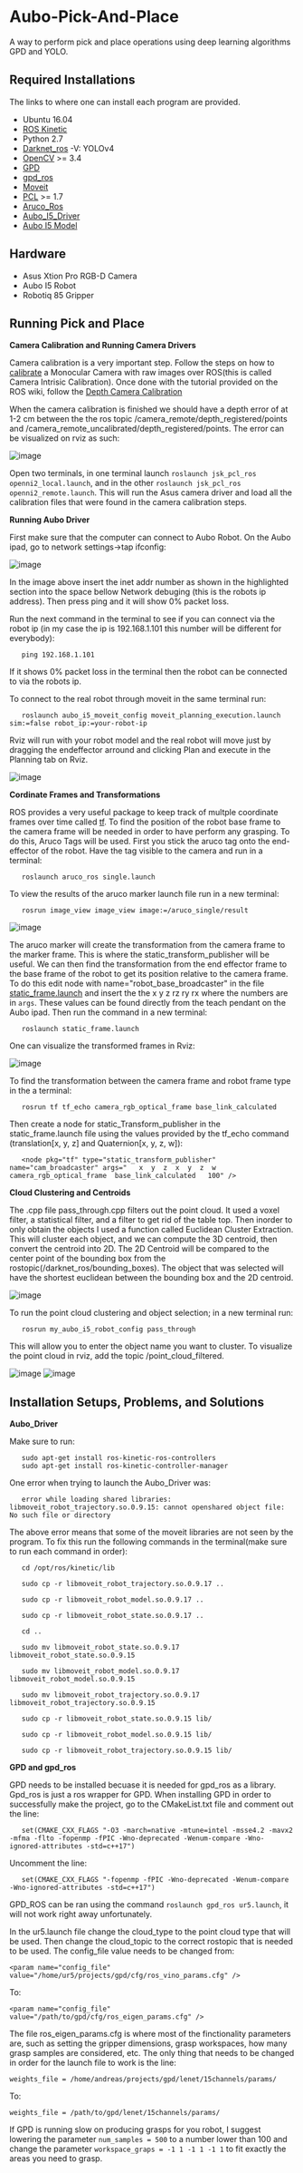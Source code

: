 # Aubo-Pick-And-Place

A way to perform pick and place operations using deep learning algorithms GPD and YOLO. 


## Required Installations

The links to where one can install each program are provided.

- Ubuntu 16.04
- [ROS Kinetic](http://wiki.ros.org/kinetic/Installation/Ubuntu)
- Python 2.7
- [Darknet_ros](https://github.com/leggedrobotics/darknet_ros) -V: YOLOv4
- [OpenCV](https://www.pyimagesearch.com/2016/10/24/ubuntu-16-04-how-to-install-opencv/) >= 3.4
- [GPD](https://github.com/atenpas/gpd)
- [gpd_ros](https://github.com/atenpas/gpd_ros)
- [Moveit](https://moveit.ros.org/install/)
- [PCL](https://www.programmersought.com/article/52981999118/) >= 1.7
- [Aruco_Ros](https://github.com/pal-robotics/aruco_ros)
- [Aubo_I5_Driver](https://github.com/AuboRobot/aubo_robot)
- [Aubo I5 Model](https://github.com/hai-h-nguyen/aubo-i5-full)
## Hardware
- Asus Xtion Pro RGB-D Camera
- Aubo I5 Robot
- Robotiq 85 Gripper

## Running Pick and Place
**Camera Calibration and Running Camera Drivers**

Camera calibration is a very important step. Follow the steps on how to [calibrate](http://wiki.ros.org/camera_calibration/Tutorials/MonocularCalibration) a Monocular Camera with raw images over ROS(this is called Camera Intrisic Calibration). Once done with the tutorial provided on the ROS wiki, follow the [Depth Camera Calibration](https://jsk-docs.readthedocs.io/projects/jsk_recognition/en/latest/jsk_pcl_ros/calibration.html)

When the camera calibration is finished we should have a depth error of at 1-2 cm between the the ros topic /camera_remote/depth_registered/points and /camera_remote_uncalibrated/depth_registered/points. The error can be visualized on rviz as such:

![image](https://user-images.githubusercontent.com/78880630/125126576-297f3300-e0b0-11eb-8721-7775b3713bad.png)

Open two terminals, in one terminal launch `roslaunch jsk_pcl_ros openni2_local.launch`, and in the other `roslaunch jsk_pcl_ros openni2_remote.launch`. This will run the Asus camera driver and load all the calibration files that were found in the camera calibration steps.

**Running Aubo Driver**

First make sure that the computer can connect to Aubo Robot. On the Aubo ipad, go to network settings->tap ifconfig:

![image](https://user-images.githubusercontent.com/78880630/125127557-8c24fe80-e0b1-11eb-884d-46a92c90292d.png)

In the image above insert the inet addr number as shown in the highlighted section into the space bellow Network debuging (this is the robots ip address). Then press ping and it will show 0% packet loss. 

Run the next command in the terminal to see if you can connect via the robot ip (in my case the ip is 192.168.1.101 this number will be different for everybody):

```
   ping 192.168.1.101
```

If it shows 0% packet loss in the terminal then the robot can be connected to via the robots ip.

To connect to the real robot through moveit in the same terminal run:

```
   roslaunch aubo_i5_moveit_config moveit_planning_execution.launch sim:=false robot_ip:=your-robot-ip 
```

Rviz will run with your robot model and the real robot will move just by dragging the endeffector arround and clicking Plan and execute in the Planning tab on Rviz.

![image](https://user-images.githubusercontent.com/78880630/125128574-0904a800-e0b3-11eb-8511-b4a146b5b47b.png)

**Cordinate Frames and Transformations**

ROS provides a very useful package to keep track of multple coordinate frames over time called [tf](http://wiki.ros.org/tf). To find the position of the robot base frame to the camera frame will be needed in order to have perform any grasping. To do this, Aruco Tags will be used. First you stick the aruco tag onto the end-effector of the robot. Have the tag visible to the camera and run in a terminal:
```
   roslaunch aruco_ros single.launch 
```
To view the results of the aruco marker launch file run in a new terminal:
```
   rosrun image_view image_view image:=/aruco_single/result
```
![image](https://user-images.githubusercontent.com/78880630/125129383-3bfb6b80-e0b4-11eb-9539-661f272b1f4e.png)

The aruco marker will create the transformation from the camera frame to the marker frame. This is where the static_transform_publisher will be useful. We can then find the transformation from the end effector frame to the base frame of the robot to get its position relative to the camera frame. To do this edit node with name="robot_base_broadcaster" in the file [static_frame.launch](https://github.com/nickhward/Aubo-Pick-And-Place/blob/main/static_frame.launch) and insert the the x y z rz ry rx where the numbers are in `args`. These values can be found directly from the teach pendant on the Aubo ipad. Then run the command in a new terminal: 

```
   roslaunch static_frame.launch
```

One can visualize the transformed frames in Rviz:

![image](https://user-images.githubusercontent.com/78880630/125131514-c0032280-e0b7-11eb-93fd-9d01d8149027.png)

To find the transformation between the camera frame and robot frame type in the a terminal:

```
   rosrun tf tf_echo camera_rgb_optical_frame base_link_calculated
```

Then create a node for static_Transform_publisher in the static_frame.launch file using the values provided by the tf_echo command (translation[x, y, z] and Quaternion[x, y, z, w]): 

```
   <node pkg="tf" type="static_transform_publisher" name="cam_broadcaster" args="   x  y  z  x  y  z  w  camera_rgb_optical_frame  base_link_calculated   100" /> 
```

**Cloud Clustering and Centroids**

The .cpp file pass_through.cpp filters out the point cloud. It used a voxel filter, a statistical filter, and a filter to get rid of the table top. Then inorder to only obtain the objects I used a function called Euclidean Cluster Extraction. This will cluster each object, and we can compute the 3D centroid, then convert the centroid into 2D. The 2D Centroid will be compared to the center point of the bounding box from the rostopic(/darknet_ros/bounding_boxes). The object that was selected will have the shortest euclidean between the bounding box and the 2D centroid. 

![image](https://user-images.githubusercontent.com/78880630/125390026-03c78780-e357-11eb-9b8b-d30ff195a686.png)

To run the point cloud clustering and object selection; in a new terminal run:

```
   rosrun my_aubo_i5_robot_config pass_through
```

This will allow you to enter the object name you want to cluster. To visualize the point cloud in rviz, add the topic /point_cloud_filtered.


![image](https://user-images.githubusercontent.com/78880630/125386289-df68ac80-e350-11eb-8eb8-923affaac243.png)
![image](https://user-images.githubusercontent.com/78880630/125386309-e7c0e780-e350-11eb-866c-573925a464a0.png)


## Installation Setups, Problems, and Solutions
**Aubo_Driver**

Make sure to run: 
```
   sudo apt-get install ros-kinetic-ros-controllers 
   sudo apt-get install ros-kinetic-controller-manager 
```

One error when trying to launch the Aubo_Driver was: 
```
   error while loading shared libraries: libmoveit_robot_trajectory.so.0.9.15: cannot openshared object file: No such file or directory
```
The above error means that some of the moveit libraries are not seen by the program. To fix this run the following commands in the terminal(make sure to run each command in order):

```
   cd /opt/ros/kinetic/lib 

   sudo cp -r libmoveit_robot_trajectory.so.0.9.17 .. 

   sudo cp -r libmoveit_robot_model.so.0.9.17 .. 

   sudo cp -r libmoveit_robot_state.so.0.9.17 .. 

   cd .. 

   sudo mv libmoveit_robot_state.so.0.9.17 libmoveit_robot_state.so.0.9.15 

   sudo mv libmoveit_robot_model.so.0.9.17 libmoveit_robot_model.so.0.9.15 

   sudo mv libmoveit_robot_trajectory.so.0.9.17 libmoveit_robot_trajectory.so.0.9.15 

   sudo cp -r libmoveit_robot_state.so.0.9.15 lib/ 

   sudo cp -r libmoveit_robot_model.so.0.9.15 lib/ 

   sudo cp -r libmoveit_robot_trajectory.so.0.9.15 lib/
```


**GPD and gpd_ros**

GPD needs to be installed becuase it is needed for gpd_ros as a library. Gpd_ros is just a ros wrapper for GPD. 
When installing GPD in order to successfully make the project, go to the CMakeList.txt file and comment out the line:

```
   set(CMAKE_CXX_FLAGS "-O3 -march=native -mtune=intel -msse4.2 -mavx2 -mfma -flto -fopenmp -fPIC -Wno-deprecated -Wenum-compare -Wno-ignored-attributes -std=c++17")
```

Uncomment the line:

```
   set(CMAKE_CXX_FLAGS "-fopenmp -fPIC -Wno-deprecated -Wenum-compare -Wno-ignored-attributes -std=c++17")
```

GPD_ROS can be ran using the command `roslaunch gpd_ros ur5.launch`, it will not work right away unfortunately.

In the ur5.launch file change the cloud_type to the point cloud type that will be used. Then change the cloud_topic to the correct rostopic that is needed to be used. The config_file value needs to be changed from:

```
<param name="config_file" value="/home/ur5/projects/gpd/cfg/ros_vino_params.cfg" />
```
To:
```
<param name="config_file" value="/path/to/gpd/cfg/ros_eigen_params.cfg" />
```

The file ros_eigen_params.cfg is where most of the finctionality parameters are, such as setting the gripper dimensions, grasp workspaces, how many grasp samples are considered, etc. The only thing that needs to be changed in order for the launch file to work is the line:

```
weights_file = /home/andreas/projects/gpd/lenet/15channels/params/
```

To: 

```
weights_file = /path/to/gpd/lenet/15channels/params/
```
If GPD is running slow on producing grasps for you robot, I suggest lowering the parameter `num_samples = 500` to a number lower than 100 and change the parameter `workspace_graps = -1 1 -1 1 -1 1` to fit exactly the areas you need to grasp. 













